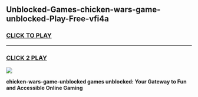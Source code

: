 
## Unblocked-Games-chicken-wars-game-unblocked-Play-Free-vfi4a
<h3>
<a href="https://premium76.site?title=chicken-wars-game-unblocked&ref=10A">CLICK TO PLAY</a></h3>
<hr>

<h3>
<a href="https://premium76.site?title=chicken-wars-game-unblocked&ref=10A">CLICK 2 PLAY</a>
  
</h3>

<a href="https://premium76.site?title=chicken-wars-game-unblocked&ref=10A"><img src="https://clearcache.store/games.png"></a>


**chicken-wars-game-unblocked games unblocked: Your Gateway to Fun and Accessible Online Gaming**
